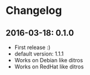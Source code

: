 # Changelog

## 2016-03-18: 0.1.0

  - First release :)
  - default version: 1.1.1
  - Works on Debian like ditros
  - Works on RedHat like ditros

